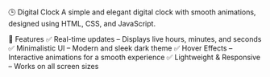 🕒 Digital Clock
A simple and elegant digital clock with smooth animations, designed using HTML, CSS, and JavaScript.

🚀 Features
✅ Real-time updates – Displays live hours, minutes, and seconds
✅ Minimalistic UI – Modern and sleek dark theme
✅ Hover Effects – Interactive animations for a smooth experience
✅ Lightweight & Responsive – Works on all screen sizes

